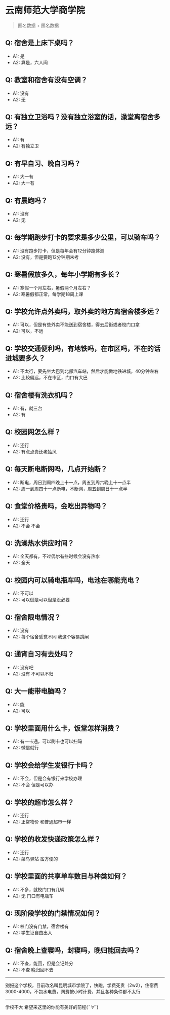 # 云南师范大学商学院
> 匿名数据 + 匿名数据
## Q: 宿舍是上床下桌吗？
- A1: 是
- A2: 算是，六人间
## Q: 教室和宿舍有没有空调？
- A1: 没有
- A2: 无
## Q: 有独立卫浴吗？没有独立浴室的话，澡堂离宿舍多远？
- A1: 有
- A2: 有独立卫
## Q: 有早自习、晚自习吗？
- A1: 大一有
- A2: 大一有
## Q: 有晨跑吗？
- A1: 没有
- A2: 无
## Q: 每学期跑步打卡的要求是多少公里，可以骑车吗？
- A1: 没有跑步打卡，但是每年会有12分钟跑体测
- A2: 没有，但是要跑12分钟期末考
## Q: 寒暑假放多久，每年小学期有多长？
- A1: 寒假一个月左右，暑假两个月左右？
- A2: 寒暑假都正常，每学期18周上课
## Q: 学校允许点外卖吗，取外卖的地方离宿舍楼多远？
- A1: 可以，但是有些外卖不能送到宿舍楼，得去后街或者校门口拿
- A2: 可以，不远
## Q: 学校交通便利吗，有地铁吗，在市区吗，不在的话进城要多久？
- A1: 不太行，要先坐大巴到北部汽车站，然后才能做地铁进城，40分钟左右
- A2: 比较偏远，不在市区，门口有大巴
## Q: 宿舍楼有洗衣机吗？
- A1: 有，就三台
- A2: 有
## Q: 校园网怎么样？
- A1: 还行
- A2: 有点点贵还老抽风
## Q: 每天断电断网吗，几点开始断？
- A1: 断电，周日到周四晚上十一点，周五到周六晚上十一点半
- A2: 周一到周四十一点断电，不断网，周五到周日十一点半
## Q: 食堂价格贵吗，会吃出异物吗？
- A1: 还行
- A2: 不会 不会
## Q: 洗澡热水供应时间？
- A1: 全天都有，不过偶尔有些时候会没有热水
- A2: 全天
## Q: 校园内可以骑电瓶车吗，电池在哪能充电？
- A1: 不可以
- A2: 可以倒是可以但是没必要
## Q: 宿舍限电情况？
- A1: 没有
- A2: 每个宿舍感觉不同 我这个容易跳闸
## Q: 通宵自习有去处吗？
- A1: 没有吧
- A2: 没有 不可以不归
## Q: 大一能带电脑吗？
- A1: 能
- A2: 可以
## Q: 学校里面用什么卡，饭堂怎样消费？
- A1: 有一卡通，可以刷卡也可以扫码
- A2: 微信就行
## Q: 学校会给学生发银行卡吗？
- A1: 不会，但是会有银行来学校办理
- A2: 不会 但是可以办
## Q: 学校的超市怎么样？
- A1: 还行
- A2: 正常物价 和普通超市一样
## Q: 学校的收发快递政策怎么样？
- A1: 还行
- A2: 菜鸟驿站 蛮方便的
## Q: 学校里面的共享单车数目与种类如何？
- A1: 不多，就校门口有几辆
- A2: 无 门口有电瓶车
## Q: 现阶段学校的门禁情况如何？
- A1: 校门没有门禁，宿舍楼有
- A2: 学生证自由出入
## Q: 宿舍晚上查寝吗，封寝吗，晚归能回去吗？
- A1: 不查，能回，但是会记处分
- A2: 不查 晚归回不去
***
别报这个学校，目前改名叫昆明城市学院了，快跑，学费死贵（2w2），住宿费3000-4000，不包水电费，网费按小时计费，并且各种条件都不太行
***
学校不大 希望来这里的你能有美好的前程(*ﾟ∀ﾟ*)